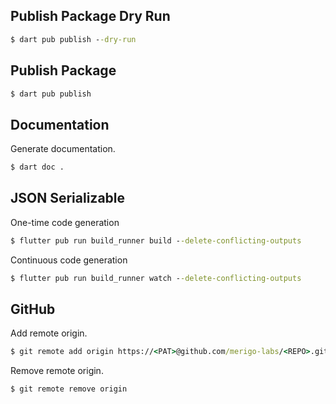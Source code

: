 ## Publish Package Dry Run
```cmd
$ dart pub publish --dry-run
```

## Publish Package

```cmd
$ dart pub publish
```

## Documentation

Generate documentation.

```cmd
$ dart doc .
```

## JSON Serializable

One-time code generation

```cmd
$ flutter pub run build_runner build --delete-conflicting-outputs
```

Continuous code generation

```cmd
$ flutter pub run build_runner watch --delete-conflicting-outputs
```

## GitHub

Add remote origin.
```cmd
$ git remote add origin https://<PAT>@github.com/merigo-labs/<REPO>.git
```

Remove remote origin.
```cmd
$ git remote remove origin
```